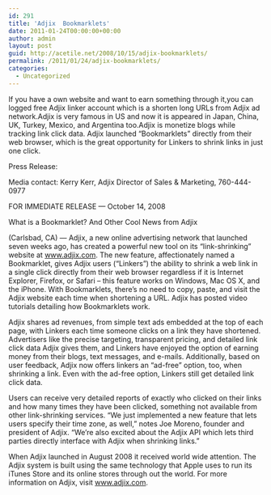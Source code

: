 ```yaml
---
id: 291
title: 'Adjix  Bookmarklets'
date: 2011-01-24T00:00:00+00:00
author: admin
layout: post
guid: http://acetile.net/2008/10/15/adjix-bookmarklets/
permalink: /2011/01/24/adjix-bookmarklets/
categories:
  - Uncategorized
---
```

If you have a own website and want to earn something through it,you can logged free Adjix linker account which is a shorten long URLs from Adjix ad network.Adjix is very famous in US and now it is appeared in Japan, China, UK, Turkey, Mexico, and Argentina too.Adjix is monetize blogs while tracking link click data. Adjix launched &#8220;Bookmarklets&#8221; directly from their web browser, which is the great opportunity for Linkers to shrink links in just one click.

Press Release:

Media contact: Kerry Kerr, Adjix Director of Sales & Marketing, 760-444-0977
  
FOR IMMEDIATE RELEASE &#8212; October 14, 2008

What is a Bookmarklet? And Other Cool News from Adjix

(Carlsbad, CA) &#8212; Adjix, a new online advertising network that launched seven weeks ago, has created a powerful new tool on its “link-shrinking” website at www.adjix.com. The new feature, affectionately named a Bookmarklet, gives Adjix users (&#8220;Linkers&#8221;) the ability to shrink a web link in a single click directly from their web browser regardless if it is Internet Explorer, Firefox, or Safari – this feature works on Windows, Mac OS X, and the iPhone. With Bookmarklets, there&#8217;s no need to copy, paste, and visit the Adjix website each time when shortening a URL. Adjix has posted video tutorials detailing how Bookmarklets work.

Adjix shares ad revenues, from simple text ads embedded at the top of each page, with Linkers each time someone clicks on a link they have shortened. Advertisers like the precise targeting, transparent pricing, and detailed link click data Adjix gives them, and Linkers have enjoyed the option of earning money from their blogs, text messages, and e-mails. Additionally, based on user feedback, Adjix now offers linkers an “ad-free” option, too, when shrinking a link. Even with the ad-free option, Linkers still get detailed link click data.

Users can receive very detailed reports of exactly who clicked on their links and how many times they have been clicked, something not available from other link-shrinking services. “We just implemented a new feature that lets users specify their time zone, as well,” notes Joe Moreno, founder and president of Adjix. “We’re also excited about the Adjix API which lets third parties directly interface with Adjix when shrinking links.”

When Adjix launched in August 2008 it received world wide attention. The Adjix system is built using the same technology that Apple uses to run its iTunes Store and its online stores through out the world. For more information on Adjix, visit www.adjix.com.